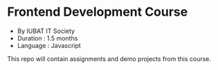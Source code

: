 # Frontend Development Course

- By IUBAT IT Society
- Duration : 1.5 months
- Language : Javascript

This repo will contain assignments and demo projects from this course.